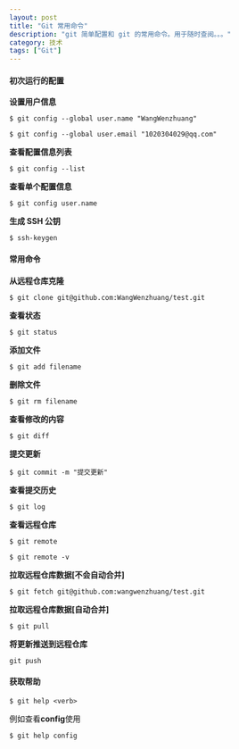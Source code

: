 ```yaml
---
layout: post
title: "Git 常用命令"
description: "git 简单配置和 git 的常用命令。用于随时查阅。。。"
category: 技术
tags: ["Git"]
---
```


#### 初次运行的配置 ####

**设置用户信息**

`$ git config --global user.name "WangWenzhuang"`

`$ git config --global user.email "1020304029@qq.com"`

**查看配置信息列表**

`$ git config --list`

**查看单个配置信息**

`$ git config user.name`

**生成 SSH 公钥**

`$ ssh-keygen`

#### 常用命令 ####

**从远程仓库克隆**

`$ git clone git@github.com:WangWenzhuang/test.git`

**查看状态**

`$ git status`

**添加文件**

`$ git add filename`

**删除文件**

`$ git rm filename`

**查看修改的内容**

`$ git diff`

**提交更新**

`$ git commit -m "提交更新"`

**查看提交历史**

`$ git log`

**查看远程仓库**

`$ git remote`

`$ git remote -v`

**拉取远程仓库数据[不会自动合并]**

`$ git fetch git@github.com:wangwenzhuang/test.git`

**拉取远程仓库数据[自动合并]**

`$ git pull`

**将更新推送到远程仓库**

`git push`

#### 获取帮助 ####

`$ git help <verb>`

例如查看**config**使用

`$ git help config`